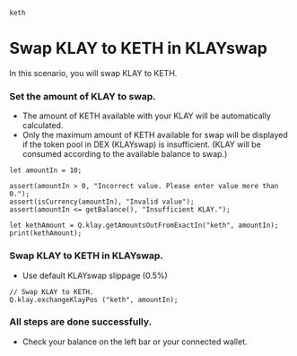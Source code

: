 ```meta-Currency
keth
```

# Swap KLAY to KETH in KLAYswap

In this scenario, you will swap KLAY to KETH.

### Set the amount of KLAY to swap.

- The amount of KETH available with your KLAY will be automatically calculated.
- Only the maximum amount of KETH available for swap will be displayed if the token pool in DEX (KLAYswap) is insufficient. (KLAY will be consumed according to the available balance to swap.)

```input-Dynamic KLAY
let amountIn = 10;
```

```input-Verify
assert(amountIn > 0, "Incorrect value. Please enter value more than 0.");
assert(isCurrency(amountIn), "Invalid value");
assert(amountIn <= getBalance(), "Insufficient KLAY.");
```

```output-Dynamic KETH
let kethAmount = Q.klay.getAmountsOutFromExactIn("keth", amountIn);
print(kethAmount);
```

### Swap KLAY to KETH in KLAYswap.

- Use default KLAYswap slippage (0.5%)

```taster
// Swap KLAY to KETH.
Q.klay.exchangeKlayPos ("keth", amountIn);
```

### All steps are done successfully.

- Check your balance on the left bar or your connected wallet.
